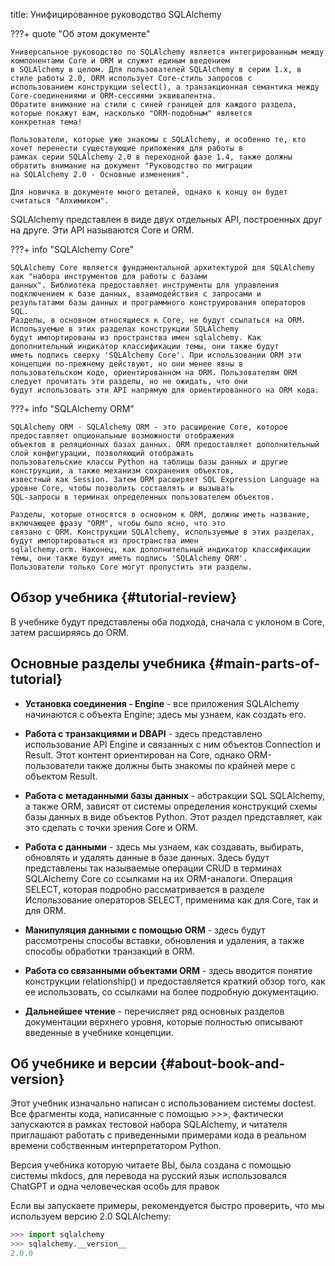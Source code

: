 title: Унифицированное руководство SQLAlchemy

???+ quote "Об этом документе"

    Универсальное руководство по SQLAlchemy является интегрированным между компонентами Core и ORM и служит единым введением
    в SQLAlchemy в целом. Для пользователей SQLAlchemy в серии 1.x, в стиле работы 2.0, ORM использует Core-стиль запросов с
    использованием конструкции select(), а транзакционная семантика между Core-соединениями и ORM-сессиями эквивалентна.
    Обратите внимание на стили с синей границей для каждого раздела, которые покажут вам, насколько "ORM-подобным" является
    конкретная тема!
    
    Пользователи, которые уже знакомы с SQLAlchemy, и особенно те, кто хочет перенести существующие приложения для работы в
    рамках серии SQLAlchemy 2.0 в переходной фазе 1.4, также должны обратить внимание на документ "Руководство по миграции
    на SQLAlchemy 2.0 - Основные изменения".
    
    Для новичка в документе много деталей, однако к концу он будет считаться "Алхимиком".

SQLAlchemy представлен в виде двух отдельных API, построенных друг на друге. Эти API называются Core и ORM.

???+ info "SQLAlchemy Core"

    SQLAlchemy Core является фундаментальной архитектурой для SQLAlchemy как "набора инструментов для работы с базами
    данных". Библиотека предоставляет инструменты для управления подключением к базе данных, взаимодействия с запросами и
    результатами базы данных и программного конструирования операторов SQL.
    Разделы, в основном относящиеся к Core, не будут ссылаться на ORM. Используемые в этих разделах конструкции SQLAlchemy
    будут импортированы из пространства имен sqlalchemy. Как дополнительный индикатор классификации темы, они также будут
    иметь подпись сверху 'SQLAlchemy Core'. При использовании ORM эти концепции по-прежнему действуют, но они менее явны в
    пользовательском коде, ориентированном на ORM. Пользователям ORM следует прочитать эти разделы, но не ожидать, что они
    будут использовать эти API напрямую для ориентированного на ORM кода.

???+ info "SQLAlchemy ORM"

    SQLAlchemy ORM - SQLAlchemy ORM - это расширение Core, которое предоставляет опциональные возможности отображения
    объектов в реляционных базах данных. ORM предоставляет дополнительный слой конфигурации, позволяющий отображать
    пользовательские классы Python на таблицы базы данных и другие конструкции, а также механизм сохранения объектов,
    известный как Session. Затем ORM расширяет SQL Expression Language на уровне Core, чтобы позволить составлять и вызывать
    SQL-запросы в терминах определенных пользователем объектов.
    
    Разделы, которые относятся в основном к ORM, должны иметь название, включающее фразу "ORM", чтобы было ясно, что это
    связано с ORM. Конструкции SQLAlchemy, используемые в этих разделах, будут импортироваться из пространства имен
    sqlalchemy.orm. Наконец, как дополнительный индикатор классификации темы, они также будут иметь подпись 'SQLAlchemy ORM'. 
    Пользователи только Core могут пропустить эти разделы.

## Обзор учебника {#tutorial-review}

В учебнике будут представлены оба подхода, сначала с уклоном в Core, затем расширяясь до ORM.

## Основные разделы учебника {#main-parts-of-tutorial}

- **Установка соединения - Engine** - все приложения SQLAlchemy начинаются с объекта Engine; здесь мы узнаем, как
  создать его.

- **Работа с транзакциями и DBAPI** - здесь представлено использование API Engine и связанных с ним объектов Connection
  и Result. Этот контент ориентирован на Core, однако ORM-пользователи также должны быть знакомы по крайней мере с
  объектом Result.

- **Работа с метаданными базы данных** - абстракции SQL SQLAlchemy, а также ORM, зависят от системы определения
  конструкций схемы базы данных в виде объектов Python. Этот раздел представляет, как это сделать с точки зрения Core и
  ORM.

- **Работа с данными** - здесь мы узнаем, как создавать, выбирать, обновлять и удалять данные в базе данных. Здесь будут
  представлены так называемые операции CRUD в терминах SQLAlchemy Core со ссылками на их ORM-аналоги. Операция SELECT,
  которая подробно рассматривается в разделе Использование операторов SELECT, применима как для Core, так и для ORM.

- **Манипуляция данными с помощью ORM** - здесь будут рассмотрены способы вставки, обновления и удаления, а также
  способы обработки транзакций в ORM.

- **Работа со связанными объектами ORM** - здесь вводится понятие конструкции relationship() и предоставляется краткий
  обзор того, как ее использовать, со ссылками на более подробную документацию.

- **Дальнейшее чтение** - перечисляет ряд основных разделов документации верхнего уровня, которые полностью описывают
  введенные в учебнике концепции.

## Об учебнике и версии {#about-book-and-version}

Этот учебник изначально написан с использованием системы doctest. Все фрагменты кода, написанные с помощью >>>, фактически
запускаются в рамках тестовой набора SQLAlchemy, и читателя приглашают работать с приведенными примерами кода в реальном
времени собственным интерпретатором Python.

Версия учебника которую читаете ВЫ, была создана с помощью системы mkdocs, для перевода на русский язык использовался
ChatGPT и одна человеческая особь для правок

Если вы запускаете примеры, рекомендуется быстро проверить, что мы используем версию 2.0 SQLAlchemy:

``` python
>>> import sqlalchemy
>>> sqlalchemy.__version__  
2.0.0
```